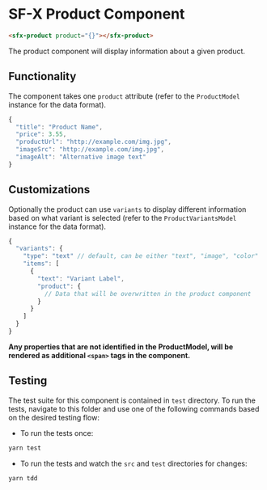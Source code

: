  # SF-X Product Component

```html
<sfx-product product="{}"></sfx-product>
```

The product component will display information about a given product.

## Functionality

The component takes one `product` attribute (refer to the `ProductModel` instance for the data format).

```js
{
  "title": "Product Name",
  "price": 3.55,
  "productUrl": "http://example.com/img.jpg",
  "imageSrc": "http://example.com/img.jpg",
  "imageAlt": "Alternative image text"
}
```

## Customizations

Optionally the product can use `variants` to display different information based on what variant is selected (refer to the `ProductVariantsModel` instance for the data format).

```js
{
  "variants": {
    "type": "text" // default, can be either "text", "image", "color"
    "items": [
      {
        "text": "Variant Label",
        "product": {
          // Data that will be overwritten in the product component
        }
      }
    ]
  }
}

```

**Any properties that are not identified in the ProductModel, will be rendered as additional `<span>` tags in the component.**

## Testing

The test suite for this component is contained in `test` directory.
To run the tests, navigate to this folder and use one of the following commands based on the desired testing flow:

- To run the tests once:

```sh
yarn test
```

- To run the tests and watch the `src` and `test` directories for changes:

```sh
yarn tdd
```

